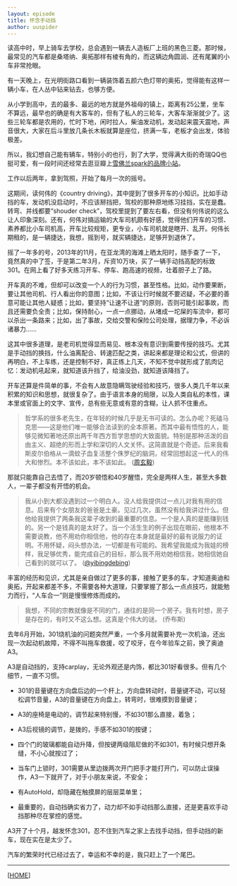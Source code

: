 ```yaml
---
layout: episode
title: 怀念手动挡
author: uuspider
---
```

读高中时，早上骑车去学校，总会遇到一辆去人造板厂上班的黑色三菱。那时候，最常见的汽车都是桑塔纳、奥拓那样有棱有角的，而这辆边角圆润、还有尾翼的小车非常抢眼。

有一天晚上，在光明街路口看到一辆装饰着五颜六色灯带的奥拓，觉得能有这样一辆小车，在人丛中钻来钻去，也够方便。

从小学到高中，去的最多、最远的地方就是外祖母的镇上，距离有25公里，坐车不算远，最早也的确是有大客车的，但有了私人的三轮车，大客车渐渐就少了。这些三轮车都是农用的，忙时下地，闲时拉人，柴油发动机，发动起来震天震地，声音很大，大家在后斗里放几条长木板就算是座位，挤满一车，老板才会出发，体验极差。

所以，我幻想自己能有辆车，特别小的也行，到了大学，觉得满大街的奇瑞QQ也挺可爱，有一段时间还经常去逛豆瓣上[雪佛兰spark的品牌小站][ref02]。

工作以后两年，拿到驾照，开始了每月一次的摇号。

这期间，读何伟的《country driving》，其中提到了很多开车的小知识。比如手动挡的车，发动机没启动时，不应该掰挡把，驾校的那种原地练习挂挡，实在是蠢。转弯、并线都要“shouder check”，驾校里提到了要左右看，但没有何伟说的这么让人印象深刻。还有，何伟对搞运输的大车司机颇有好感，觉得他们开车的习惯、素养都比小车司机高，开车比较规矩，更专业，小车司机就是瞎开、乱开。何伟长期租的，是一辆捷达，我想，摇到号，就买辆捷达，足够开到退休了。

摇了一年多的号，2013年的11月，在亚龙湾的海滩上晒太阳时，随手查了一下，竟然真的中了签，于是第二年3月，斥资10万块，买了一辆手动挡高配的标致301。在网上看了好多天练习开车、停车、跑高速的视频，壮着胆子上了路。

开车真的不难，但却可以改变一个人的行为习惯，甚至性格。比如，动作要果断，要让其他司机、行人看出你的意图；比如，不该让行时候就不要迟疑，不必要的善意可能让其他人疑惑；比如，要坚持“让速不让道”的原则，否则可能引起事故，而且还需要负全责；比如，保持耐心，一点一点挪动，从堵成一坨屎的车流中，都可以杀出一条路来；比如，出了事故，交给交警和保险公司处理，据理力争，不必诉诸暴力……

这其中很多道理，是老司机觉得显而易见、根本没有意识到需要传授的技巧。尤其是手动挡的换挡，什么油离配合、转速匹配之类，讲起来都是理论和公式，但讲的再明白，不上车练，还是控制不好，真正练上几天，不知不觉中就形成了肌肉记忆：发动机吼起来，就知道该升挡了，给油没劲，就知道该降挡了。

开车还算是件简单的事，不会有人故意隐瞒驾驶经验和技巧，很多人类几千年以来积累的知识和思想，就很复杂了。由于语言本身的局限，以及人类自私的本性，课本里或官面上的文字、宣传，总有些无意或有意的含糊，让人抓不住重点。

> 哲学系的很多老先生，在年轻的时候几乎是无书可读的。怎么办呢？死磕马克思——这是他们唯一能够合法读到的全本原著。而其中最有悟性的人，能够见微知著地还原出两千年西方哲学思想的大致面貌。特别是那种活泼的自由主义、超绝的形而上学和深切的人文关怀。这简直就是个奇迹。后来我看斯皮尔伯格从一滴蚊子血复活整个侏罗纪的脑洞，经常回想起这一代人的伟大和惨烈。本不该如此，本不该如此。 ([周玄毅][ref03])

那就只能靠自己去悟了，而20岁顿悟和40岁醒悟，完全是两样人生，甚至大多数人，一辈子都没有开悟的机会。

> 我从小到大都没遇到过一个明白人。没人给我提供过一点儿对我有用的信息。后来有个女朋友的爸爸是土豪。见过几次，虽然没有给我讲过什么。但他给我提供了两条我这辈子收到的最重要的信息。一个是人真的是能赚到钱的。另一个是钱真的是太好了。当一个活生生的例子出现在眼前，他根本不需要说教，他不用劝你相信他，他的存在本身就是最好的最有说服力的证明。不用怀疑，闷头想办法，一切都是有可能的。我希望我能成为我娃的榜样，我足够优秀，能完成自己的目标，那么我不用劝她相信我，她相信她自己看到的就可以了。 ([@yibingdebing][ref01])

丰富的经历和见识，尤其是亲自做过了更多的事，接触了更多的车，才知道奥迪和奥拓，开起来都差不多，不需要各种大道理，只要掌握了那么一点点技巧，就能勉力而行，“人车合一”则是慢慢修炼而成的。

> 我想，不同的宗教就像是不同的门，通往的是同一个房子。我有时想，房子是存在的，有时又不这么想。这真是个伟大的谜。 (乔布斯)

去年6月开始，301烧机油的问题突然严重，一个多月就需要补充一次机油，还出现一次起动机故障，不得不叫拖车救援，咬了咬牙，在今年验车之前，换了奥迪A3。

A3是自动挡的，支持carplay，无论外观还是内饰，都比301好看很多。但有几个细节，一直不习惯。

- 301的音量键在方向盘后边的一个杆上，方向盘转动时，音量键不动，可以轻松调节音量，A3的音量键在方向盘上，转弯时，很难摸到音量键；

- A3的座椅是电动的，调节起来特别慢，不如301那么直接，着急；

- A3后视镜的调节，是拨的，手感不如301的按键；

- 四个门的玻璃都能自动升降，但按键两级阻尼做的不如301，有时候只想开条缝，不小心就按过了；

- 当车门上锁时，301需要从里边拨两次开门把手才能打开门，可以防止误操作，A3一下就开了，对于小朋友来说，不安全；

- 有AutoHold，却隐藏在触摸屏的层层菜单里；

- 最重要的，自动挡确实省力了，动力却不如手动挡那么直接，还是更喜欢手动挡那种尽在掌控的感觉。

A3开了十个月，越发怀念301，忍不住到汽车之家上去找手动挡，但手动挡的新车，现在实在是太少了。

汽车的繁荣时代已经过去了，幸运和不幸的是，我只赶上了一个尾巴。

***

[[HOME][episode]]

[episode]:http://about.uuspider.com/2019/06/02/episodeindex.html
[ref01]:https://twitter.com/yibingdebing/status/1461718011610501124
[ref02]:https://site.douban.com/sparkmyself
[ref03]:https://weibo.com/u/2501511785
